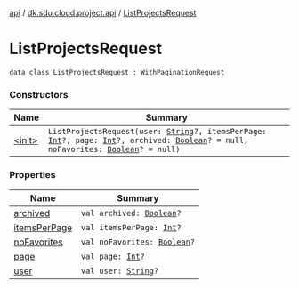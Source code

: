 [api](../../index.md) / [dk.sdu.cloud.project.api](../index.md) / [ListProjectsRequest](./index.md)

# ListProjectsRequest

`data class ListProjectsRequest : WithPaginationRequest`

### Constructors

| Name | Summary |
|---|---|
| [&lt;init&gt;](-init-.md) | `ListProjectsRequest(user: `[`String`](https://kotlinlang.org/api/latest/jvm/stdlib/kotlin/-string/index.html)`?, itemsPerPage: `[`Int`](https://kotlinlang.org/api/latest/jvm/stdlib/kotlin/-int/index.html)`?, page: `[`Int`](https://kotlinlang.org/api/latest/jvm/stdlib/kotlin/-int/index.html)`?, archived: `[`Boolean`](https://kotlinlang.org/api/latest/jvm/stdlib/kotlin/-boolean/index.html)`? = null, noFavorites: `[`Boolean`](https://kotlinlang.org/api/latest/jvm/stdlib/kotlin/-boolean/index.html)`? = null)` |

### Properties

| Name | Summary |
|---|---|
| [archived](archived.md) | `val archived: `[`Boolean`](https://kotlinlang.org/api/latest/jvm/stdlib/kotlin/-boolean/index.html)`?` |
| [itemsPerPage](items-per-page.md) | `val itemsPerPage: `[`Int`](https://kotlinlang.org/api/latest/jvm/stdlib/kotlin/-int/index.html)`?` |
| [noFavorites](no-favorites.md) | `val noFavorites: `[`Boolean`](https://kotlinlang.org/api/latest/jvm/stdlib/kotlin/-boolean/index.html)`?` |
| [page](page.md) | `val page: `[`Int`](https://kotlinlang.org/api/latest/jvm/stdlib/kotlin/-int/index.html)`?` |
| [user](user.md) | `val user: `[`String`](https://kotlinlang.org/api/latest/jvm/stdlib/kotlin/-string/index.html)`?` |
